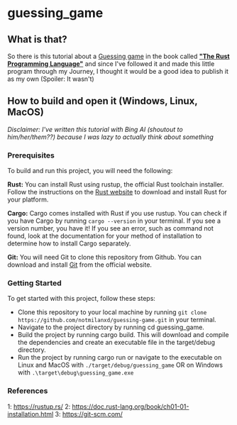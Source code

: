 # guessing_game

## What is that?
So there is this tutorial about a [Guessing game](https://doc.rust-lang.org/book/ch02-00-guessing-game-tutorial.html) in the book called [**"The Rust Programming Language"**](https://doc.rust-lang.org/book/) and since I've followed it and made this little program through my Journey, I thought it would be a good idea to publish it as my own (Spoiler: It wasn't)

## How to build and open it (Windows, Linux, MacOS)
*Disclaimer: I've written this tutorial with Bing AI (shoutout to him/her/them??) because I was lazy to actually think about something*

### Prerequisites

To build and run this project, you will need the following:

**Rust:** You can install Rust using rustup, the official Rust toolchain installer. Follow the instructions on the [Rust website](https://www.rust-lang.org/tools/install) to download and install Rust for your platform. 

**Cargo:** Cargo comes installed with Rust if you use rustup. You can check if you have Cargo by running ```cargo --version``` in your terminal. If you see a version number, you have it! If you see an error, such as command not found, look at the documentation for your method of installation to determine how to install Cargo separately.

**Git:** You will need Git to clone this repository from Github. You can download and install [Git](https://git-scm.com/) from the official website.

### Getting Started

To get started with this project, follow these steps:

- Clone this repository to your local machine by running ```git clone https://github.com/notmilanxd/guessing-game.git``` in your terminal.
- Navigate to the project directory by running cd guessing_game.
- Build the project by running cargo build. This will download and compile the dependencies and create an executable file in the target/debug directory.
- Run the project by running cargo run or navigate to the executable on Linux and MacOS with ```./target/debug/guessing_game``` OR on Windows with ```.\target\debug\guessing_game.exe``` 

### References

1: https://rustup.rs/ 2: https://doc.rust-lang.org/book/ch01-01-installation.html 3: https://git-scm.com/
